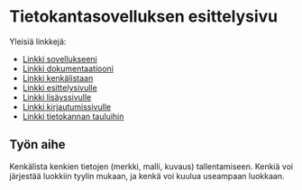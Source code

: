 # Tietokantasovelluksen esittelysivu

Yleisiä linkkejä:

* [Linkki sovellukseeni](http://swpesone.users.cs.helsinki.fi/muistilista/)
* [Linkki dokumentaatiooni](https://github.com/swpesone/Muistilista/blob/master/doc/dokumentaatio.pdf)
* [Linkki kenkälistaan](http://swpesone.users.cs.helsinki.fi/muistilista/shoe)
* [Linkki esittelysivulle](http://swpesone.users.cs.helsinki.fi/muistilista/shoe/4)
* [Linkki lisäyssivulle](http://swpesone.users.cs.helsinki.fi/muistilista/shoe/new)
* [Linkki kirjautumissivulle](http://swpesone.users.cs.helsinki.fi/muistilista/login)
* [Linkki tietokannan tauluihin](http://swpesone.users.cs.helsinki.fi/muistilista/tietokantayhteys)

## Työn aihe

Kenkälista kenkien tietojen (merkki, malli, kuvaus) tallentamiseen. Kenkiä voi järjestää luokkiin tyylin mukaan, ja kenkä voi kuulua useampaan luokkaan.
